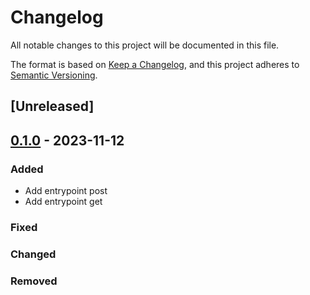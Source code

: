 # Changelog

All notable changes to this project will be documented in this file.

The format is based on [Keep a Changelog](https://keepachangelog.com/en/1.0.0/),
and this project adheres to [Semantic Versioning](https://semver.org/spec/v2.0.0.html).

## [Unreleased]

## [0.1.0] - 2023-11-12

### Added

- Add entrypoint post
- Add entrypoint get

### Fixed

### Changed

### Removed

[0.1.0]: https://github.com/nepito/urbanicola/compare/v0.1.0...v0.1.0